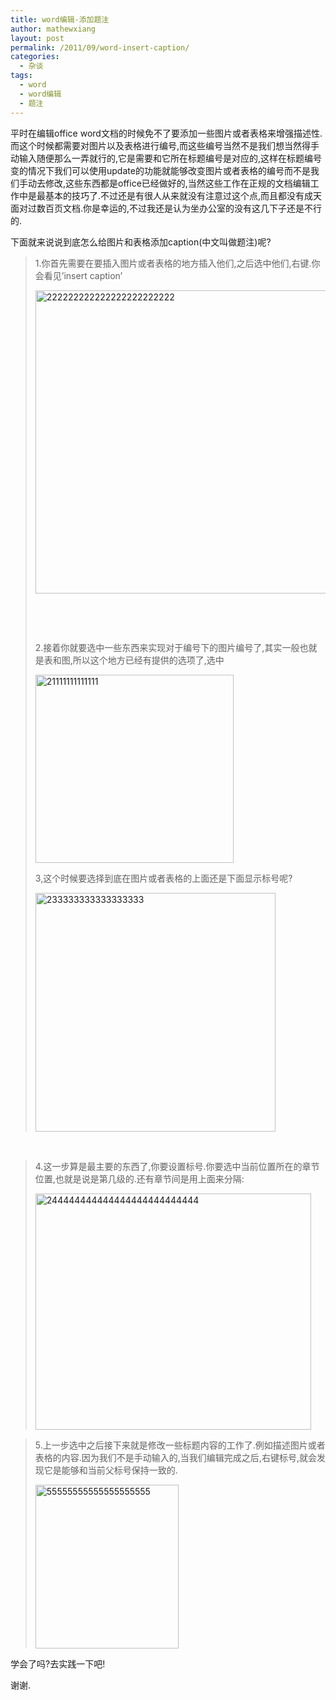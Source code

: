 ```yaml
---
title: word编辑-添加题注
author: mathewxiang
layout: post
permalink: /2011/09/word-insert-caption/
categories:
  - 杂谈
tags:
  - word
  - word编辑
  - 题注
---
```

平时在编辑office word文档的时候免不了要添加一些图片或者表格来增强描述性.而这个时候都需要对图片以及表格进行编号,而这些编号当然不是我们想当然得手动输入随便那么一弄就行的,它是需要和它所在标题编号是对应的,这样在标题编号变的情况下我们可以使用update的功能就能够改变图片或者表格的编号而不是我们手动去修改,这些东西都是office已经做好的,当然这些工作在正规的文档编辑工作中是最基本的技巧了.不过还是有很人从来就没有注意过这个点,而且都没有成天面对过数百页文档.你是幸运的,不过我还是认为坐办公室的没有这几下子还是不行的.  
<!--more-->

  
下面就来说说到底怎么给图片和表格添加caption(中文叫做题注)呢?

> 1.你首先需要在要插入图片或者表格的地方插入他们,之后选中他们,右键.你会看见’insert caption’
> 
> [<img style="background-image: none; padding-left: 0px; padding-right: 0px; display: inline; padding-top: 0px; border: 0px;" title="222222222222222222222222" src="http://www.yyxzy.org/wp-content/uploads/2011/09/222222222222222222222222_thumb.jpg" alt="222222222222222222222222" width="477" height="485" border="0" />][1]
> 
>  
> 
>  
> 
> 2.接着你就要选中一些东西来实现对于编号下的图片编号了,其实一般也就是表和图,所以这个地方已经有提供的选项了,选中
> 
> [<img style="background-image: none; padding-left: 0px; padding-right: 0px; display: inline; padding-top: 0px; border: 0px;" title="21111111111111" src="http://www.yyxzy.org/wp-content/uploads/2011/09/21111111111111_thumb.jpg" alt="21111111111111" width="317" height="301" border="0" />][2]
> 
> 3,这个时候要选择到底在图片或者表格的上面还是下面显示标号呢?
> 
> [<img style="background-image: none; padding-left: 0px; padding-right: 0px; display: inline; padding-top: 0px; border: 0px;" title="233333333333333333" src="http://www.yyxzy.org/wp-content/uploads/2011/09/233333333333333333_thumb.jpg" alt="233333333333333333" width="384" height="382" border="0" />][3]

 

> 4.这一步算是最主要的东西了,你要设置标号.你要选中当前位置所在的章节位置,也就是说是第几级的.还有章节间是用上面来分隔:
> 
> [<img style="background-image: none; padding-left: 0px; padding-right: 0px; display: inline; padding-top: 0px; border: 0px;" title="244444444444444444444444444" src="http://www.yyxzy.org/wp-content/uploads/2011/09/244444444444444444444444444_thumb.jpg" alt="244444444444444444444444444" width="441" height="378" border="0" />][4]

> 5.上一步选中之后接下来就是修改一些标题内容的工作了.例如描述图片或者表格的内容.因为我们不是手动输入的,当我们编辑完成之后,右键标号,就会发现它是能够和当前父标号保持一致的.
> 
> [<img style="background-image: none; padding-left: 0px; padding-right: 0px; display: inline; padding-top: 0px; border: 0px;" title="55555555555555555555" src="http://www.yyxzy.org/wp-content/uploads/2011/09/55555555555555555555_thumb.jpg" alt="55555555555555555555" width="229" height="262" border="0" />][5]

学会了吗?去实践一下吧!

谢谢.

 [1]: http://www.yyxzy.org/wp-content/uploads/2011/09/222222222222222222222222.jpg
 [2]: http://www.yyxzy.org/wp-content/uploads/2011/09/21111111111111.jpg
 [3]: http://www.yyxzy.org/wp-content/uploads/2011/09/233333333333333333.jpg
 [4]: http://www.yyxzy.org/wp-content/uploads/2011/09/244444444444444444444444444.jpg
 [5]: http://www.yyxzy.org/wp-content/uploads/2011/09/55555555555555555555.jpg
